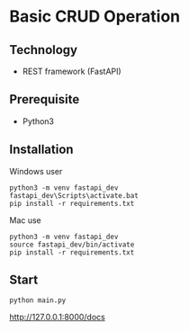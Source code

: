 # Basic CRUD Operation

## Technology

- REST framework (FastAPI)

## Prerequisite

- Python3

## Installation

Windows user

```
python3 -m venv fastapi_dev
fastapi_dev\Scripts\activate.bat
pip install -r requirements.txt
```

Mac use

```
python3 -m venv fastapi_dev
source fastapi_dev/bin/activate
pip install -r requirements.txt
```

## Start

```
python main.py
```
http://127.0.0.1:8000/docs

